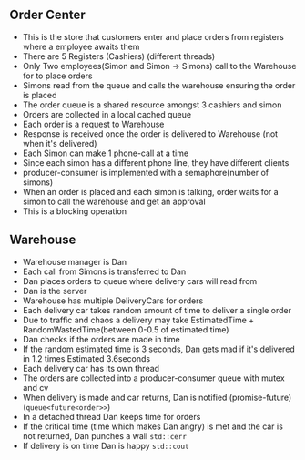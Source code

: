 ## Order Center

- This is the store that customers enter and place orders from registers where a employee awaits them
- There are 5 Registers (Cashiers) (different threads)
- Only Two employees(Simon and Simon -> Simons) call to the Warehouse for to place orders
- Simons read from the queue and calls the warehouse ensuring the order is placed
- The order queue is a shared resource amongst 3 cashiers and simon
- Orders are collected in a local cached queue
- Each order is a request to Warehouse
- Response is received once the order is delivered to Warehouse (not when it's delivered)
- Each Simon can make 1 phone-call at a time
- Since each simon has a different phone line, they have different clients
- producer-consumer is implemented with a semaphore(number of simons)
- When an order is placed and each simon is talking, order waits for a simon to call the warehouse and get an approval
- This is a blocking operation

## Warehouse

- Warehouse manager is Dan
- Each call from Simons is transferred to Dan
- Dan places orders to queue where delivery cars will read from
- Dan is the server
- Warehouse has multiple DeliveryCars for orders
- Each delivery car takes random amount of time to deliver a single order
- Due to traffic and chaos a delivery may take EstimatedTime + RandomWastedTime(between 0-0.5 of estimated time)
- Dan checks if the orders are made in time
- If the random estimated time is 3 seconds, Dan gets mad if it's delivered in 1.2 times Estimated 3.6seconds
- Each delivery car has its own thread
- The orders are collected into a producer-consumer queue with mutex and cv
- When delivery is made and car returns, Dan is notified (promise-future) (`queue<future<order>>`)
- In a detached thread Dan keeps time for orders
- If the critical time (time which makes Dan angry) is met and the car is not returned, Dan punches a wall `std::cerr`
- If delivery is on time Dan is happy `std::cout`
